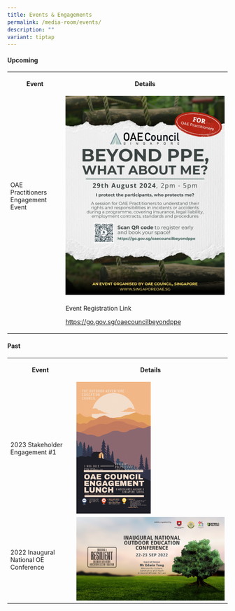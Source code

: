 ```yaml
---
title: Events & Engagements
permalink: /media-room/events/
description: ""
variant: tiptap
---
```

<h4>Upcoming</h4>
<table style="minWidth: 50px">
<colgroup>
<col>
<col>
</colgroup>
<tbody>
<tr>
<th rowspan="1" colspan="1">
<p>Event</p>
</th>
<th rowspan="1" colspan="1">
<p>Details</p>
</th>
</tr>
<tr>
<td rowspan="1" colspan="1">
<p>OAE Practitioners Engagement Event</p>
</td>
<td rowspan="1" colspan="1">
<div class="isomer-image-wrapper">
<img style="width: 100%" height="auto" width="100%" alt="OAE Engagement Teaser 2" src="/images/OAE_Engagement_Teaser_2.jpg">
</div>
</td>
</tr>
<tr>
<td rowspan="1" colspan="1">
<p></p>
</td>
<td rowspan="1" colspan="1">
<p>Event Registration Link</p>
<p><a href="https://go.gov.sg/oaecouncilbeyondppe" rel="noopener noreferrer nofollow" target="_blank">https://go.gov.sg/oaecouncilbeyondppe</a>
</p>
</td>
</tr>
</tbody>
</table>
<h4>Past</h4>
<table style="minWidth: 50px">
<colgroup>
<col>
<col>
</colgroup>
<tbody>
<tr>
<th rowspan="1" colspan="1">
<p>Event</p>
</th>
<th rowspan="1" colspan="1">
<p>Details</p>
</th>
</tr>
<tr>
<td rowspan="1" colspan="1">
<p>2023 Stakeholder Engagement #1</p>
</td>
<td rowspan="1" colspan="1">
<div class="isomer-image-wrapper">
<img style="width: 50%;" height="auto" width="100%" alt="" src="/images/2_Nov_Event.png">
</div>
</td>
</tr>
<tr>
<td rowspan="1" colspan="1">
<p>2022 Inaugural National OE Conference</p>
</td>
<td rowspan="1" colspan="1">
<div class="isomer-image-wrapper">
<img style="width: 100%" height="auto" width="100%" alt="" src="/images/NOEC_2022_Event.jpg">
</div>
</td>
</tr>
</tbody>
</table>
<p></p>
